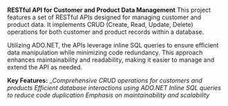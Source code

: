 **RESTful API for Customer and Product Data Management**
This project features a set of RESTful APIs designed for managing customer and product data. It implements CRUD (Create, Read, Update, Delete) operations for both customer and product records within a database.

Utilizing ADO.NET, the APIs leverage inline SQL queries to ensure efficient data manipulation while minimizing code redundancy. This approach enhances maintainability and readability, making it easier to manage and extend the API as needed.

**Key Features:**
__Comprehensive CRUD operations for customers and products
Efficient database interactions using ADO.NET
Inline SQL queries to reduce code duplication
Emphasis on maintainability and scalability_
